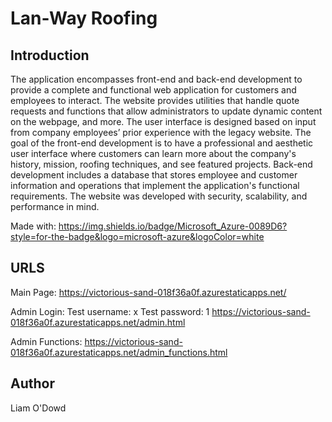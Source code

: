 # Lan-Way Roofing

## Introduction

The application encompasses front-end and back-end development to provide a complete and functional web application for customers and employees to interact. The website provides utilities that handle quote requests and functions that allow administrators to update dynamic content on the webpage, and more. The user interface is designed based on input from company employees’ prior experience with the legacy website. The goal of the front-end development is to have a professional and aesthetic user interface where customers can learn more about the company's history, mission, roofing techniques, and see featured projects. Back-end development includes a database that stores employee and customer information and operations that implement the application's functional requirements. The website was developed with security, scalability, and performance in mind.

Made with: 
https://img.shields.io/badge/Microsoft_Azure-0089D6?style=for-the-badge&logo=microsoft-azure&logoColor=white

## URLS

Main Page:
https://victorious-sand-018f36a0f.azurestaticapps.net/

Admin Login:
Test username: x
Test password: 1
https://victorious-sand-018f36a0f.azurestaticapps.net/admin.html

Admin Functions:
https://victorious-sand-018f36a0f.azurestaticapps.net/admin_functions.html

## Author
Liam O'Dowd

